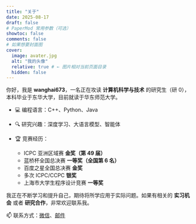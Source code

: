 ```yaml
---
title: "关于"
date: 2025-08-17
draft: false
# PaperMod 常用参数（可选）
showtoc: false
comments: false
# 如果想要封面图
cover:
  image: avater.jpg
  alt: "我的头像"
  relative: true # ← 图片相对当前页面目录
  hidden: false
---
```


你好，我是 **wanghai673**，一名正在攻读 **计算机科学与技术** 的研究生（研 0），本科毕业于东华大学，目前就读于华东师范大学。

- 💻 编程语言：C++、Python、Java
- 🔍 研究兴趣：深度学习、大语言模型、智能体
- 🏆 竞赛经历：

  - ICPC 亚洲区域赛 **金奖（第 49 届）**
  - 蓝桥杯全国总决赛 **一等奖（全国第 6 名）**
  - 百度之星全国总决赛 **金奖**
  - 多次 ICPC/CCPC **银奖**
  - 上海市大学生程序设计竞赛 **一等奖**

我正在不断学习和提升自己，期待将所学应用于实际问题。如果有相关的 **实习机会** 或者 **研究合作**，非常欢迎联系我。

📫 联系方式：[微信](wechat.jpg)、[邮件](https://mail.qq.com/cgi-bin/qm_share?t=qm_mailme&email=1154103986@qq.com)
